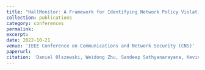 ```yaml
---
title: "HallMonitor: A Framework for Identifying Network Policy Violations in Software"
collection: publications
category: conferences
permalink: 
excerpt: 
date: 2022-10-21
venue: 'IEEE Conference on Communications and Network Security (CNS)'
paperurl: 
citation: 'Daniel Olszewski, Weidong Zhu, Sandeep Sathyanarayana, Kevin Butler and Patrick Traynor. HallMonitor: A Framework for Identifying Network Policy Violations in Software. In Proceedings of 2022 IEEE Conference on Communications and Network Security (CNS), 2022.'
---
```


